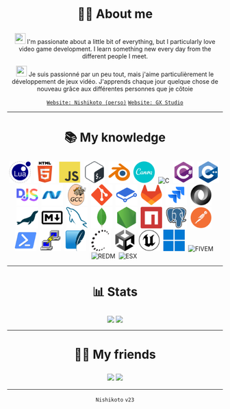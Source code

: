 # <p align="center">👱🏼 About me</p>

<p align="center"><img src="https://upload.wikimedia.org/wikipedia/commons/thumb/a/a4/Flag_of_the_United_States.svg/2560px-Flag_of_the_United_States.svg.png" height="25px" width="25px"> I'm passionate about a little bit of everything, but I particularly love video game development. I learn something new every day from the different people I meet.</p>
<p align="center"><img src="https://media.cdnws.com/_i/4335/290/359/92/drapeau-france-2.png" height="25px" width="25px"> Je suis passionné par un peu tout, mais j'aime particulièrement le développement de jeux vidéo. J'apprends chaque jour quelque chose de nouveau grâce aux différentes personnes que je côtoie</p>

<div align="center">

  <a href="https://nishikoto.fr" class="button" target="_blank">`Website: Nishikoto (perso)`</a>
  <a href="https://wearedevs.fr" class="button" target="_blank">`Website: GX Studio`</a>
  
</div>

---

# <p align="center">📚 My knowledge</p>

<div align="center">

  <img src="https://github.com/devicons/devicon/blob/master/icons/lua/lua-original.svg" title="LUA" alt="Lua" width="50" height="50"/>&nbsp;
  <img src="https://github.com/devicons/devicon/blob/master/icons/html5/html5-original-wordmark.svg" title="HTML5" alt="HTML5" width="50" height="50"/>&nbsp;
  <img src="https://github.com/devicons/devicon/blob/master/icons/javascript/javascript-original.svg" title="JAVASCRIPT" alt="JAVASCRIPT" width="50" height="50"/>&nbsp; 
  <img src="https://github.com/devicons/devicon/blob/master/icons/bash/bash-plain.svg" title="BASH" alt="BASH" width="50" height="50"/>&nbsp;
  <img src="https://github.com/devicons/devicon/blob/master/icons/blender/blender-original.svg" title="BLENDER" alt="BLENDER" width="50" height="50"/>&nbsp;
  <img src="https://github.com/devicons/devicon/blob/master/icons/canva/canva-original.svg" title="CANVA" alt="CANVA" width="50" height="50"/>&nbsp;
  <img src="https://img.icons8.com/?size=100&id=40670&format=png&color=000000" title="C" alt="C" width="55" height="55"/>&nbsp;
  <img src="https://github.com/devicons/devicon/blob/master/icons/csharp/csharp-original.svg" title="CSHARP" alt="CSHARP" width="50" height="50"/>&nbsp;
  <img src="https://github.com/devicons/devicon/blob/master/icons/cplusplus/cplusplus-original.svg" title="CPP" alt="CPP" width="50" height="50"/>&nbsp;
  <img src="https://github.com/devicons/devicon/blob/master/icons/discordjs/discordjs-original.svg" title="DJS" alt="DJS" width="50" height="50"/>&nbsp;
  <img src="https://github.com/devicons/devicon/blob/master/icons/dot-net/dot-net-original.svg" title="MDOTNET" alt="MDOTNET" width="50" height="50"/>&nbsp;
  <img src="https://github.com/devicons/devicon/blob/master/icons/gcc/gcc-original.svg" title="GCC" alt="GCC" width="50" height="50"/>&nbsp;
  <img src="https://github.com/devicons/devicon/blob/master/icons/git/git-original.svg" title="GIT" alt="GIT" width="50" height="50"/>&nbsp;
  <img src="https://github.com/devicons/devicon/blob/master/icons/gitbook/gitbook-original.svg" title="GITBOOK" alt="GITBOOK" width="50" height="50"/>&nbsp;
  <img src="https://github.com/devicons/devicon/blob/master/icons/gitlab/gitlab-original.svg" title="GITLAB" alt="GITLAB" width="50" height="50"/>&nbsp;
  <img src="https://github.com/devicons/devicon/blob/master/icons/jira/jira-original.svg" title="JIRA" alt="JIRA" width="50" height="50"/>&nbsp;
  <img src="https://github.com/devicons/devicon/blob/master/icons/json/json-original.svg" title="JSON" alt="JSON" width="50" height="50"/>&nbsp;
  <img src="https://github.com/devicons/devicon/blob/master/icons/mariadb/mariadb-original.svg" title="MARIADB" alt="MARIADB" width="50" height="50"/>&nbsp;
  <img src="https://github.com/devicons/devicon/blob/master/icons/markdown/markdown-original.svg" title="MARKDOWN" alt="MARKDOWN" width="50" height="50"/>&nbsp;
  <img src="https://github.com/devicons/devicon/blob/master/icons/mysql/mysql-original.svg" title="MYSQL" alt="MYSQL" width="50" height="50"/>&nbsp;
  <img src="https://github.com/devicons/devicon/blob/master/icons/mongodb/mongodb-original.svg" title="MONGODB" alt="MONGODB" width="50" height="50"/>&nbsp;
  <img src="https://github.com/devicons/devicon/blob/master/icons/nodejs/nodejs-original.svg" title="NODEJS" alt="NODEJS" width="50" height="50"/>&nbsp;
  <img src="https://github.com/devicons/devicon/blob/master/icons/npm/npm-original.svg" title="NPM" alt="NPM" width="50" height="50"/>&nbsp;
  <img src="https://github.com/devicons/devicon/blob/master/icons/postgresql/postgresql-original.svg" title="POSTGRESQL" alt="POSTGRESQL" width="50" height="50"/>&nbsp;
  <img src="https://github.com/devicons/devicon/blob/master/icons/postman/postman-original.svg" title="POSTMAN" alt="POSTMAN" width="50" height="50"/>&nbsp;
  <img src="https://github.com/devicons/devicon/blob/master/icons/powershell/powershell-original.svg" title="POWERSHELL" alt="POWERSHELL" width="50" height="50"/>&nbsp;
  <img src="https://github.com/devicons/devicon/blob/master/icons/putty/putty-original.svg" title="PUTTY" alt="PUTTY" width="50" height="50"/>&nbsp;
  <img src="https://github.com/devicons/devicon/blob/master/icons/sqlite/sqlite-original.svg" title="SQLITE" alt="SQLITE" width="50" height="50"/>&nbsp;
  <img src="https://github.com/devicons/devicon/blob/master/icons/ssh/ssh-original.svg" title="SSH" alt="SSH" width="50" height="50"/>&nbsp;
  <img src="https://github.com/devicons/devicon/blob/master/icons/unity/unity-original.svg" title="UNITY" alt="UNITY" width="50" height="50"/>&nbsp;
  <img src="https://github.com/devicons/devicon/blob/master/icons/unrealengine/unrealengine-original.svg" title="UE" alt="UE" width="50" height="50"/>&nbsp;
  <img src="https://github.com/devicons/devicon/blob/master/icons/windows11/windows11-original.svg" title="WIN11" alt="WIN11" width="50" height="50"/>&nbsp;
  <img src="https://imag.malavida.com/mvimgbig/download-fs/fivem-34014-0.jpg" title="FIVEM" alt="FIVEM" width="50" height="50"/>&nbsp;
  <img src="https://yorkhost.fr/images/redm.webp" title="REDM" alt="REDM" width="50" height="50"/>&nbsp;
  <img src="https://avatars.githubusercontent.com/u/30593074?s=200&v=4" title="ESX" alt="ESX" width="50" height="50"/>&nbsp;
  
</div>

---

# <p align="center">📊 Stats</p>

<p align="center">
    <img 
      height="170em"
      src="https://github-readme-stats.vercel.app/api?username=Nishikoto&count_private=true&show_icons=true&theme=transparent"
    />
    <img 
      height="170em"
      src="https://github-readme-stats.vercel.app/api/top-langs/?username=Nishikoto&theme=transparent&layout=compact"
    />
</p>

---

# <p align="center">🫅🏼 My friends</p>

<h3 align="center"> 
  <a href="https://github.com/JustGodWork"><img src="https://avatars.githubusercontent.com/u/85418813?v=4"/ width="80"></a>
  <a href="https://github.com/EvanAddDev"><img src="https://avatars.githubusercontent.com/u/127199166?v=4"/ width="80"></a>
</h3>

---

<div align="center">

  `Nishikoto` `v23`
  
</div>
